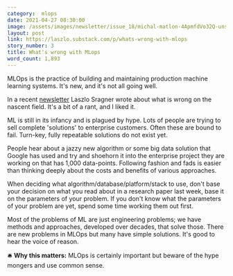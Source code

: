 ```yaml
---
category:  mlops
date: 2021-04-27 08:30:00
image: /assets/images/newsletter/issue_18/michal-matlon-4ApmfdVo32Q-unsplash.jpeg
layout: post
link: https://laszlo.substack.com/p/whats-wrong-with-mlops
story_number: 3
title: What's wrong with MLops
word_count: 1,893
---
```


MLOps is the practice of building and maintaining production machine learning systems. It's new, and it's not all going well.

In a recent [newsletter](https://laszlo.substack.com/p/whats-wrong-with-mlops) Laszlo Sragner wrote about what is wrong on the nascent field. It's a bit of a rant, and I liked it.

ML is still in its infancy and is plagued by hype. Lots of people are trying to sell complete 'solutions' to enterprise customers. Often these are bound to fail. Turn-key, fully repeatable solutions do not exist yet.

People hear about a jazzy new algorithm or some big data solution that Google has used and try and shoehorn it into the enterprise project they are working on that has 1,000 data-points. Following fashion and fads is easier than thinking deeply about the costs and benefits of various approaches.

When deciding what algorithm/database/platform/stack to use, don't base your decision on what you read about in a research paper last week, base it on the parameters of your problem. If you don't know what the parameters of your problem are yet, spend some time working them out first.

Most of the problems of ML are just engineering problems; we have methods and approaches, developed over decades, that solve those. There are new problems in MLOps but many have simple solutions. It's good to hear the voice of reason.

🛎️  **Why this matters:** MLOps is certainly important but beware of the hype mongers and use common sense.

